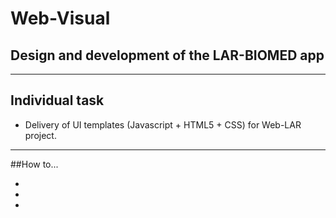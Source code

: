 # Web-Visual

## Design and development of the LAR-BIOMED app

---

## Individual task

* Delivery of UI templates (Javascript + HTML5 + CSS) for Web-LAR project.

---

##How to...

* 
* 
* 




